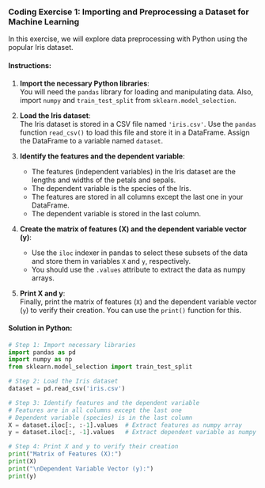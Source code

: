 ### Coding Exercise 1: Importing and Preprocessing a Dataset for Machine Learning

In this exercise, we will explore data preprocessing with Python using the popular Iris dataset.

#### Instructions:

1. **Import the necessary Python libraries**:  
   You will need the `pandas` library for loading and manipulating data. Also, import `numpy` and `train_test_split` from `sklearn.model_selection`.

2. **Load the Iris dataset**:  
   The Iris dataset is stored in a CSV file named `'iris.csv'`. Use the `pandas` function `read_csv()` to load this file and store it in a DataFrame. Assign the DataFrame to a variable named `dataset`.

3. **Identify the features and the dependent variable**:  
   - The features (independent variables) in the Iris dataset are the lengths and widths of the petals and sepals.
   - The dependent variable is the species of the Iris.
   - The features are stored in all columns except the last one in your DataFrame.
   - The dependent variable is stored in the last column.

4. **Create the matrix of features (X) and the dependent variable vector (y)**:  
   - Use the `iloc` indexer in pandas to select these subsets of the data and store them in variables `X` and `y`, respectively.
   - You should use the `.values` attribute to extract the data as numpy arrays.

5. **Print X and y**:  
   Finally, print the matrix of features (`X`) and the dependent variable vector (`y`) to verify their creation. You can use the `print()` function for this.

#### Solution in Python:

```python
# Step 1: Import necessary libraries
import pandas as pd
import numpy as np
from sklearn.model_selection import train_test_split

# Step 2: Load the Iris dataset
dataset = pd.read_csv('iris.csv')

# Step 3: Identify features and the dependent variable
# Features are in all columns except the last one
# Dependent variable (species) is in the last column
X = dataset.iloc[:, :-1].values  # Extract features as numpy array
y = dataset.iloc[:, -1].values   # Extract dependent variable as numpy array

# Step 4: Print X and y to verify their creation
print("Matrix of Features (X):")
print(X)
print("\nDependent Variable Vector (y):")
print(y)

